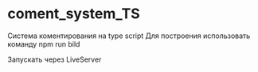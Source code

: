 # coment_system_TS

Система коментирования на type script
Для  построения использовать команду
npm run bild

Запускать через LiveServer

